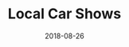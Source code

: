 ---
title: Local Car Shows
description: From classics to current convertibles, car shows are a celebration of local automobiles.
permalink: /posts/local-car-shows/
date: 2018-08-26
tags:
 - eastern ontario
 - things to do
---